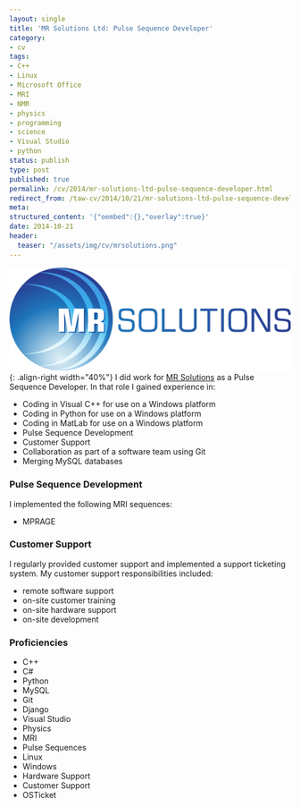 ```yaml
---
layout: single
title: 'MR Solutions Ltd: Pulse Sequence Developer'
category:
- cv
tags:
- C++
- Linux
- Microsoft Office
- MRI
- NMR
- physics
- programming
- science
- Visual Studio
- python
status: publish
type: post
published: true
permalink: /cv/2014/mr-solutions-ltd-pulse-sequence-developer.html
redirect_from: /taw-cv/2014/10/21/mr-solutions-ltd-pulse-sequence-developer
meta:
structured_content: '{"oembed":{},"overlay":true}'
date: 2014-10-21
header:
  teaser: "/assets/img/cv/mrsolutions.png"
---
```

![MR Solutions Ltd logo](/assets/img/cv/mrsolutions.png){: .align-right width="40%"}
I did work for <a target="_blank" href="http://www.mrsolutions.com/">MR Solutions</a> as a Pulse Sequence Developer. In that role I gained experience in:
<ul>
  <li>Coding in Visual C++ for use on a Windows platform</li>
  <li>Coding in Python for use on a Windows platform</li>
  <li>Coding in MatLab for use on a Windows platform</li>
  <li>Pulse Sequence Development</li>
  <li>Customer Support</li>
  <li>Collaboration as part of a software team using Git</li>
  <li>Merging MySQL databases</li>
</ul>
<h3>Pulse Sequence Development</h3>
<p>I implemented the following MRI sequences:</p>
<ul>
  <li>MPRAGE</li>
</ul>
<h3>Customer Support</h3>
<p>I regularly provided customer support and implemented a support ticketing system. My customer support responsibilities included:</p>
<ul>
  <li>remote software support</li>
  <li>on-site customer training</li>
  <li>on-site hardware support</li>
  <li>on-site development</li>
</ul>
<h3>Proficiencies</h3>
<ul>
  <li>C++</li>
  <li>C#</li>
  <li>Python</li>
  <li>MySQL</li>
  <li>Git</li>
  <li>Django</li>
  <li>Visual Studio</li>
  <li>Physics</li>
  <li>MRI</li>
  <li>Pulse Sequences</li>
  <li>Linux</li>
  <li>Windows</li>
  <li>Hardware Support</li>
  <li>Customer Support</li>
  <li>OSTicket</li>
</ul>